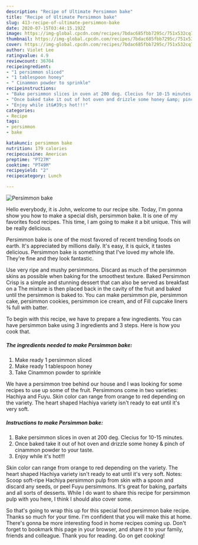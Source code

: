 ```yaml
---
description: "Recipe of Ultimate Persimmon bake"
title: "Recipe of Ultimate Persimmon bake"
slug: 413-recipe-of-ultimate-persimmon-bake
date: 2020-07-15T03:44:15.192Z
image: https://img-global.cpcdn.com/recipes/7bdac685fbb7295c/751x532cq70/persimmon-bake-recipe-main-photo.jpg
thumbnail: https://img-global.cpcdn.com/recipes/7bdac685fbb7295c/751x532cq70/persimmon-bake-recipe-main-photo.jpg
cover: https://img-global.cpcdn.com/recipes/7bdac685fbb7295c/751x532cq70/persimmon-bake-recipe-main-photo.jpg
author: Violet Lee
ratingvalue: 4.9
reviewcount: 36704
recipeingredient:
- "1 persimmon sliced"
- "1 tablespoon honey"
- " Cinammon powder to sprinkle"
recipeinstructions:
- "Bake persimmon slices in oven at 200 deg. Clecius for 10-15 minutes."
- "Once baked take it out of hot oven and drizzle some honey &amp; pinch of cinammon powder to your taste."
- "Enjoy while it&#39;s hot!!!"
categories:
- Recipe
tags:
- persimmon
- bake

katakunci: persimmon bake 
nutrition: 179 calories
recipecuisine: American
preptime: "PT27M"
cooktime: "PT49M"
recipeyield: "2"
recipecategory: Lunch

---
```



![Persimmon bake](https://img-global.cpcdn.com/recipes/7bdac685fbb7295c/751x532cq70/persimmon-bake-recipe-main-photo.jpg)

Hello everybody, it is John, welcome to our recipe site. Today, I'm gonna show you how to make a special dish, persimmon bake. It is one of my favorites food recipes. This time, I am going to make it a bit unique. This will be really delicious.

Persimmon bake is one of the most favored of recent trending foods on earth. It's appreciated by millions daily. It's easy, it is quick, it tastes delicious. Persimmon bake is something that I've loved my whole life. They're fine and they look fantastic.

Use very ripe and mushy persimmons. Discard as much of the persimmon skins as possible when baking for the smoothest texture. Baked Persimmon Crisp is a simple and stunning dessert that can also be served as breakfast on a The mixture is then placed back in the cavity of the fruit and baked until the persimmon is baked to. You can make persimmon pie, persimmon cake, persimmon cookies, persimmon ice cream, and of Fill cupcake liners ¾ full with batter.


To begin with this recipe, we have to prepare a few ingredients. You can have persimmon bake using 3 ingredients and 3 steps. Here is how you cook that.

<!--inarticleads1-->

##### The ingredients needed to make Persimmon bake:

1. Make ready 1 persimmon sliced
1. Make ready 1 tablespoon honey
1. Take  Cinammon powder to sprinkle


We have a persimmon tree behind our house and I was looking for some recipes to use up some of the fruit. Persimmons come in two varieties: Hachiya and Fuyu. Skin color can range from orange to red depending on the variety. The heart shaped Hachiya variety isn&#39;t ready to eat until it&#39;s very soft. 

<!--inarticleads2-->

##### Instructions to make Persimmon bake:

1. Bake persimmon slices in oven at 200 deg. Clecius for 10-15 minutes.
1. Once baked take it out of hot oven and drizzle some honey &amp; pinch of cinammon powder to your taste.
1. Enjoy while it&#39;s hot!!!


Skin color can range from orange to red depending on the variety. The heart shaped Hachiya variety isn&#39;t ready to eat until it&#39;s very soft. Notes: Scoop soft-ripe Hachiya persimmon pulp from skin with a spoon and discard any seeds, or peel Fuyu persimmons. It&#39;s great for baking, parfaits and all sorts of desserts. While I do want to share this recipe for persimmon pulp with you here, I think I should also cover some. 

So that's going to wrap this up for this special food persimmon bake recipe. Thanks so much for your time. I'm confident that you will make this at home. There's gonna be more interesting food in home recipes coming up. Don't forget to bookmark this page in your browser, and share it to your family, friends and colleague. Thank you for reading. Go on get cooking!
